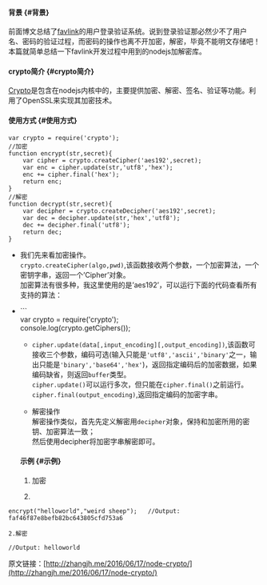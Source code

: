 #### 背景 {#背景}

前面博文总结了[favlink](http://favlink.me/)的用户登录验证系统。说到登录验证那必然少不了用户名、密码的验证过程，而密码的操作也离不开加密，解密，毕竟不能明文存储吧！本篇就简单总结一下favlink开发过程中用到的nodejs加解密库。

#### crypto简介 {#crypto简介}

[Crypto](http://nodejs.org/api/crypto.html)是包含在nodejs内核中的，主要提供加密、解密、签名、验证等功能。利用了OpenSSL来实现其加密技术。

#### 使用方式 {#使用方式}

```
var crypto = require('crypto');
//加密
function encrypt(str,secret){
    var cipher = crypto.createCipher('aes192',secret);
    var enc = cipher.update(str,'utf8','hex');
    enc += cipher.final('hex');
    return enc;
}
//解密
function decrypt(str,secret){
    var decipher = crypto.createDecipher('aes192',secret);
    var dec = decipher.update(str,'hex','utf8');
    dec += decipher.final('utf8');
    return dec;
}
```

* 我们先来看加密操作。  
  `crypto.createCipher(algo,pwd)`,该函数接收两个参数，一个加密算法，一个密钥字串，返回一个’Cipher’对象。  
  加密算法有很多种，我这里使用的是’aes192’，可以运行下面的代码查看所有支持的算法：

* \`\`\`  
  var crypto = require\('crypto'\);  
  console.log\(crypto.getCiphers\(\)\);

    * `cipher.update(data[,input_encoding][,output_encoding])`,该函数可接收三个参数，编码可选\(输入只能是`'utf8','ascii','binary'`之一，输出只能是`'binary','base64','hex'`\)，返回指定编码后的加密数据，如果编码缺省，则返回`buffer`类型。  
      `cipher.update()`可以运行多次，但只能在`cipher.final()`之前运行。  
      `cipher.final(output_encoding)`,返回指定编码的加密字串。

    * 解密操作  
      解密操作类似，首先先定义解密用`decipher`对象，保持和加密所用的密钥、加密算法一致；  
      然后使用decipher将加密字串解密即可。

    #### 示例 {#示例}

    1. 加密

    2.

`encrypt("helloworld","weird sheep");  
   //Output: faf46f87e8befb82bc643805cfd753a6`

```
2.解密
```

````decrypt("faf46f87e8befb82bc643805cfd753a6","weird sheep");  
//Output: helloworld  
```````



原文链接：[http://zhangjh.me/2016/06/17/node-crypto/](http://zhangjh.me/2016/06/17/node-crypto/)

